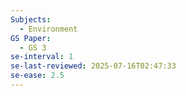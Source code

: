 ```yaml
---
Subjects:
  - Environment
GS Paper:
  - GS 3
se-interval: 1
se-last-reviewed: 2025-07-16T02:47:33
se-ease: 2.5
---
```

